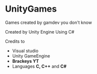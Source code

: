 # UnityGames
Games created by gamdev you don't know

Created by Unity Engine
Using C#

Credits to 
- Visual studio
- Unity GameEngine
- **Brackeys YT**
- Languages **C, C++** and **C#**
           
